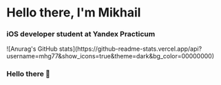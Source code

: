 <div id-"header" align-"center">
  <h1>Hello there, I'm Mikhail</h1> 
  <h3>iOS developer student at Yandex Practicum</h3>
  ![Anurag's GitHub stats](https://github-readme-stats.vercel.app/api?username=mhg77&show_icons=true&theme=dark&bg_color=00000000)
</div>

### Hello there 👋

<!--
**mhg77/mhg77** is a ✨ _special_ ✨ repository because its `README.md` (this file) appears on your GitHub profile.

Here are some ideas to get you started:

- 🔭 I’m currently working on ...
- 🌱 I’m currently learning ...
- 👯 I’m looking to collaborate on ...
- 🤔 I’m looking for help with ...
- 💬 Ask me about ...
- 📫 How to reach me: ...
- 😄 Pronouns: ...
- ⚡ Fun fact: ...
-->
